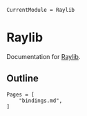 ```@meta
CurrentModule = Raylib
```

# Raylib

Documentation for [Raylib](https://github.com/chengchingwen/Raylib.jl).

## Outline

```@contents
Pages = [
	"bindings.md",
]
```
